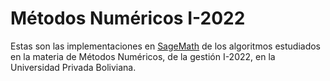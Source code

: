 # Métodos Numéricos I-2022
Estas son las implementaciones en [SageMath](https://www.sagemath.org/) de los algoritmos estudiados en la materia de Métodos Numéricos, de la gestión I-2022, en la Universidad Privada Boliviana.
